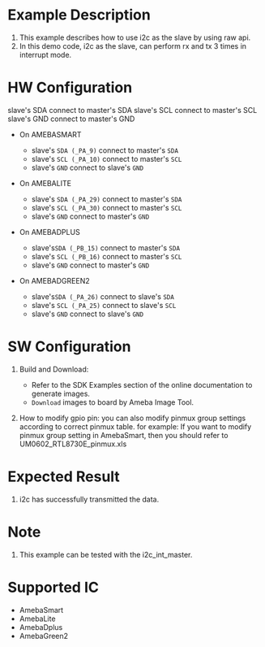 # Example Description

1. This example describes how to use i2c as the slave by using raw api.
2. In this demo code, i2c as the slave, can perform rx and tx 3 times in interrupt mode.

# HW Configuration

slave's SDA connect to master's SDA 
slave's SCL connect to master's SCL 
slave's GND connect to master's GND 

* On AMEBASMART
    - slave's `SDA (_PA_9)` connect to master's `SDA`
    - slave's  `SCL (_PA_10)` connect to master's `SCL` 
    - slave's  `GND` connect to slave's `GND` 

* On AMEBALITE
  - slave's `SDA (_PA_29)` connect to master's `SDA`
  - slave's `SCL (_PA_30)` connect to master's `SCL` 
  - slave's `GND` connect to master's `GND` 

* On AMEBADPLUS
  - slave's`SDA (_PB_15)` connect to master's `SDA`
  - slave's `SCL (_PB_16)` connect to master's `SCL` 
  - slave's `GND` connect to master's `GND` 

* On AMEBADGREEN2
  - slave's`SDA (_PA_26)` connect to slave's `SDA`
  - slave's `SCL (_PA_25)` connect to slave's `SCL`
  - slave's `GND` connect to slave's `GND`

# SW Configuration

1. Build and Download:
   * Refer to the SDK Examples section of the online documentation to generate images.
   * `Download` images to board by Ameba Image Tool.

2. How to modify gpio pin:
   you can also modify pinmux group settings according to correct pinmux table.
   for example: 
   	If you want to modify pinmux group setting in AmebaSmart, then you should refer to UM0602_RTL8730E_pinmux.xls

# Expected Result

1. i2c has successfully transmitted the data.

# Note

1. This example can be tested with the i2c_int_master.

# Supported IC

* AmebaSmart
* AmebaLite
* AmebaDplus
* AmebaGreen2
